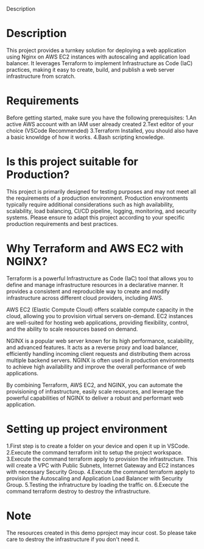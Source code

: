 Description
# Description
This project provides a turnkey solution for deploying a web application using Nginx on AWS EC2 instances with autoscaling and application load balancer. It leverages Terraform to implement Infrastructure as Code (IaC) practices, making it easy to create, build, and publish a web server infrastructure from scratch.

# Requirements
Before getting started, make sure you have the following prerequisites:
1.An active AWS account with an IAM user already created
2.Text editor of your choice (VSCode Recommended)
3.Terraform Installed, you should also have a basic knowldge of how it works.
4.Bash scripting knowledge.

# Is this project suitable for Production?
This project is primarily designed for testing purposes and may not meet all the requirements of a production environment. Production environments typically require additional considerations such as high availability, scalability, load balancing, CI/CD pipeline, logging, monitoring, and security systems. Please ensure to adapt this project according to your specific production requirements and best practices.

# Why Terraform and AWS EC2 with NGINX?
Terraform is a powerful Infrastructure as Code (IaC) tool that allows you to define and manage infrastructure resources in a declarative manner. It provides a consistent and reproducible way to create and modify infrastructure across different cloud providers, including AWS.

AWS EC2 (Elastic Compute Cloud) offers scalable compute capacity in the cloud, allowing you to provision virtual servers on-demand. EC2 instances are well-suited for hosting web applications, providing flexibility, control, and the ability to scale resources based on demand.

NGINX is a popular web server known for its high performance, scalability, and advanced features. It acts as a reverse proxy and load balancer, efficiently handling incoming client requests and distributing them across multiple backend servers. NGINX is often used in production environments to achieve high availability and improve the overall performance of web applications.

By combining Terraform, AWS EC2, and NGINX, you can automate the provisioning of infrastructure, easily scale resources, and leverage the powerful capabilities of NGINX to deliver a robust and performant web application.

# Setting up project environment
1.First step is to create a folder on your device and open it up in VSCode.
2.Execute the command terraform init to setup the project workspace.
3.Execute the command terraform apply to provision the infrastructure. This will create a VPC with Public Subnets, Internet Gateway and EC2 instances with necessary Security Group.
4.Execute the command terraform apply to provision the Autoscaling and Application Load Balancer with Security Group.
5.Testing the infratructure by loading the traffic on.
6.Execute the command terraform destroy to destroy the infrastructure.

# Note
The resources created in this demo pproject may incur cost. So please take care to destroy the infrastructure if you don't need it.